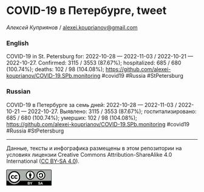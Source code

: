 COVID-19 в Петербурге, tweet
============================

*Алексей Куприянов* /
<a href="mailto:alexei.kouprianov@gmail.com" class="email">alexei.kouprianov@gmail.com</a>

### English

COVID-19 in St. Petersburg for: 2022-10-28 — 2022-11-03 / 2022-10-21 —
2022-10-27. Сonfirmed: 3115 / 3553 (87.67%); hospitalized: 685 / 680
(100.74%); deaths: 102 / 98 (104.08%);
<a href="https://github.com/alexei-kouprianov/COVID-19.SPb.monitoring" class="uri">https://github.com/alexei-kouprianov/COVID-19.SPb.monitoring</a>
\#covid19 \#Russia \#StPetersburg

### Russian

COVID-19 в Петербурге за семь дней: 2022-10-28 — 2022-11-03 / 2022-10-21
— 2022-10-27. Выявлено: 3115 / 3553 (87.67%); госпитализировано: 685 /
680 (100.74%); умерших: 102 / 98 (104.08%);
<a href="https://github.com/alexei-kouprianov/COVID-19.SPb.monitoring" class="uri">https://github.com/alexei-kouprianov/COVID-19.SPb.monitoring</a>
\#covid19 \#Russia \#StPetersburg

------------------------------------------------------------------------

Данные, тексты и инфографика размещены в этом репозитории на условиях
лицензии Creative Commons Attribution-ShareAlike 4.0 International ([CC
BY-SA 4.0](https://creativecommons.org/licenses/by-sa/4.0/)).

![](../misc/CC-BY-SA-icon.png "CC-BY-SA")
